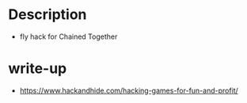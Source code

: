 # Description
* fly hack for Chained Together
  
# write-up
* https://www.hackandhide.com/hacking-games-for-fun-and-profit/

